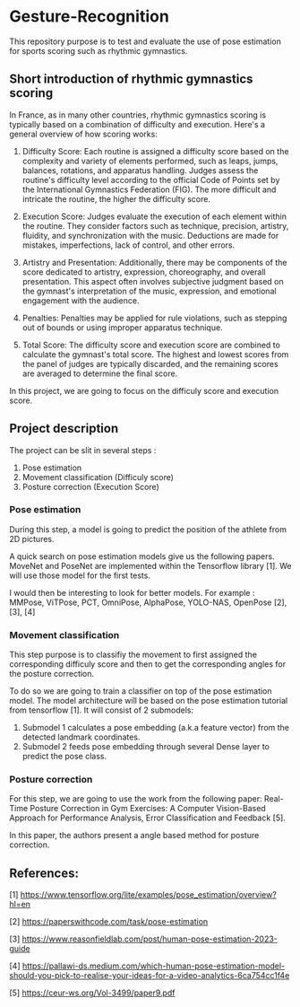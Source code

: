 # Gesture-Recognition

This repository purpose is to test and evaluate the use of pose estimation for sports scoring such as rhythmic gymnastics.

## Short introduction of rhythmic gymnastics scoring

In France, as in many other countries, rhythmic gymnastics scoring is typically based on a combination of difficulty and execution. Here's a general overview of how scoring works:

1) Difficulty Score: Each routine is assigned a difficulty score based on the complexity and variety of elements performed, such as leaps, jumps, balances, rotations, and apparatus handling. Judges assess the routine's difficulty level according to the official Code of Points set by the International Gymnastics Federation (FIG). The more difficult and intricate the routine, the higher the difficulty score.

2) Execution Score: Judges evaluate the execution of each element within the routine. They consider factors such as technique, precision, artistry, fluidity, and synchronization with the music. Deductions are made for mistakes, imperfections, lack of control, and other errors.

3) Artistry and Presentation: Additionally, there may be components of the score dedicated to artistry, expression, choreography, and overall presentation. This aspect often involves subjective judgment based on the gymnast's interpretation of the music, expression, and emotional engagement with the audience.

4) Penalties: Penalties may be applied for rule violations, such as stepping out of bounds or using improper apparatus technique.

5) Total Score: The difficulty score and execution score are combined to calculate the gymnast's total score. The highest and lowest scores from the panel of judges are typically discarded, and the remaining scores are averaged to determine the final score.

In this project, we are going to focus on the difficuly score and execution score.

## Project description

The project can be slit in several steps :

1) Pose estimation
2) Movement classification (Difficuly score)
3) Posture correction (Execution Score)

### Pose estimation

During this step, a model is going to predict the position of the athlete from 2D pictures.

A quick search on pose estimation models give us the following papers.
MoveNet and PoseNet are implemented within the Tensorflow library [1].
We will use those model for the first tests.

I would then be interesting to look for better models.
For example : MMPose, ViTPose, PCT, OmniPose, AlphaPose, YOLO-NAS, OpenPose [2], [3], [4]

### Movement classification 

This step purpose is to classifiy the movement to first assigned the corresponding difficuly score and then to get the corresponding angles for the posture correction.

To do so we are going to train a classifier on top of the pose estimation model. 
The model architecture will be based on the pose estimation tutorial from tensorflow [1].
It will consist of 2 submodels:
  1) Submodel 1 calculates a pose embedding (a.k.a feature vector) from the detected landmark coordinates.
  2) Submodel 2 feeds pose embedding through several Dense layer to predict the pose class.

### Posture correction

For this step, we are going to use the work from the following paper: Real-Time Posture Correction in Gym Exercises: A Computer Vision-Based Approach for Performance Analysis, Error Classification and Feedback [5].

In this paper, the authors present a angle based method for posture correction.

## References:

[1] https://www.tensorflow.org/lite/examples/pose_estimation/overview?hl=en

[2] https://paperswithcode.com/task/pose-estimation

[3] https://www.reasonfieldlab.com/post/human-pose-estimation-2023-guide

[4] https://pallawi-ds.medium.com/which-human-pose-estimation-model-should-you-pick-to-realise-your-ideas-for-a-video-analytics-6ca754cc1f4e

[5] https://ceur-ws.org/Vol-3499/paper9.pdf
